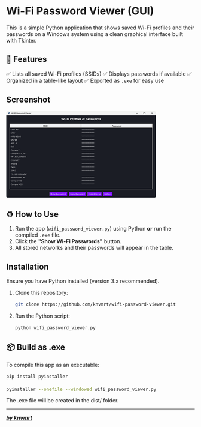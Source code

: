 # Wi-Fi Password Viewer (GUI)

This is a simple Python application that shows saved Wi-Fi profiles and their passwords on a Windows system using a clean graphical interface built with Tkinter.

## 🔧 Features
✅ Lists all saved Wi-Fi profiles (SSIDs)
✅ Displays passwords if available
✅ Organized in a table-like layout
✅ Exported as `.exe` for easy use

## Screenshot
<img src="./assets/img/app-ui.png" alt="appscreen" width="400" height="230" title="App Screen"/>

## ⚙️ How to Use
1. Run the app (`wifi_password_viewer.py`) using Python **or** run the compiled `.exe` file.
2. Click the **"Show Wi-Fi Passwords"** button.
3. All stored networks and their passwords will appear in the table.
   
## Installation
Ensure you have Python installed (version 3.x recommended).

1. Clone this repository:
   ```bash
   git clone https://github.com/knvmrt/wifi-password-viewer.git
   ```
2. Run the Python script:
   ```bash
   python wifi_password_viewer.py
   ```

## 📦 Build as .exe
To compile this app as an executable:

```bash
pip install pyinstaller

pyinstaller --onefile --windowed wifi_password_viewer.py
```

The .exe file will be created in the dist/ folder.

---

[**_by knvmrt_**](https://github.com/knvmrt)